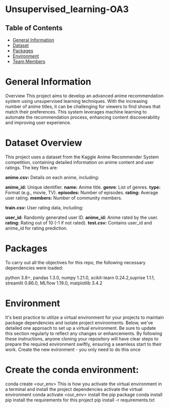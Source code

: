 # Unsupervised_learning-OA3







## Table of Contents

- [General Information](#general-information)
- [Dataset](#dataset)
- [Packages](#packages)
- [Environment](#environment)
- [Team Members](#team-members)

# General Information
Overview
This project aims to develop an advanced anime recommendation system using unsupervised learning techniques. With the increasing number of anime titles, it can be challenging for viewers to find shows that match their preferences. This system leverages machine learning to automate the recommendation process, enhancing content discoverability and improving user experience.

# Dataset Overview 
This project uses a dataset from the Kaggle Anime Recommender System competition, containing detailed information on anime content and user ratings. The key files are:

**anime.csv:** Details on each anime, including:

**anime_id:** Unique identifier.
**name:** Anime title.
**genre**: List of genres.
**type:** Format (e.g., movie, TV).
**episodes:** Number of episodes.
**rating:** Average user rating.
**members:** Number of community members.

**train.csv:** User rating data, including:

**user_id:** Randomly generated user ID.
**anime_id:** Anime rated by the user.
**rating:** Rating out of 10 (-1 if not rated).
**test.csv:** Contains user_id and anime_id for rating prediction.


# Packages
To carry out all the objectives for this repo, the following necessary dependencies were loaded:

python 3.8+, pandas 1.3.0, numpy 1.21.0, scikit-learn 0.24.2,suprise 1.1.1, streamlit 0.86.0, MLflow 1.19.0, matplotlib 3.4.2

# Environment
It's best practice to utilize a virtual environment for your projects to maintain package dependencies and isolate project environments. Below, we've detailed one approach to set up a virtual environment. Be sure to update this section regularly to reflect any changes or enhancements. By following these instructions, anyone cloning your repository will have clear steps to prepare the required environment swiftly, ensuring a seamless start to their work.
Create the new evironment - you only need to do this once

# Create the conda environment:
conda create <our_env>
This is how you activate the virtual environment in a terminal and install the project dependencies
activate the virtual environment
conda activate <our_env>
install the pip package
conda install pip
install the requirements for this project
pip install -r requirements.txt
